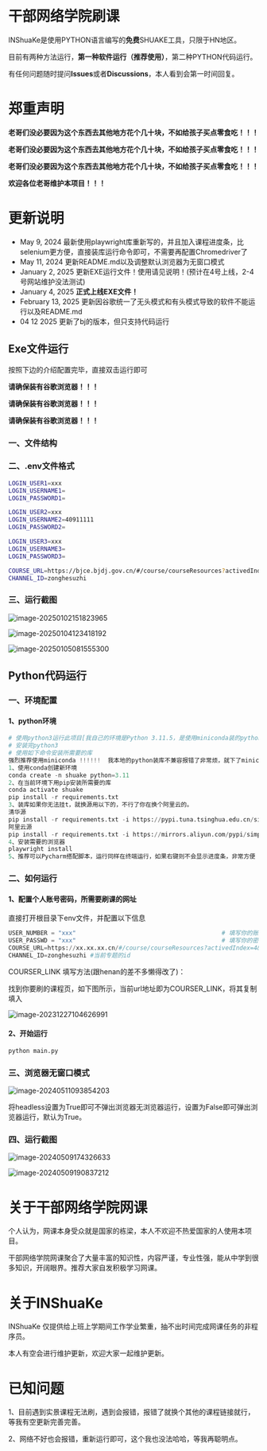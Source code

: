 # 干部网络学院刷课

INShuaKe是使用PYTHON语言编写的**免费**SHUAKE工具，只限于HN地区。

目前有两种方法运行，**第一种软件运行（推荐使用）**，第二种PYTHON代码运行。

有任何问题随时提问**Issues**或者**Discussions**，本人看到会第一时间回复。

# 郑重声明

**老哥们没必要因为这个东西去其他地方花个几十块，不如给孩子买点零食吃！！！**

**老哥们没必要因为这个东西去其他地方花个几十块，不如给孩子买点零食吃！！！**

**老哥们没必要因为这个东西去其他地方花个几十块，不如给孩子买点零食吃！！！**

**欢迎各位老哥维护本项目！！！**

# 更新说明

- May 9, 2024 最新使用playwright库重新写的，并且加入课程进度条，比selenium更方便，直接装库运行命令即可，不需要再配置Chromedriver了
- May 11, 2024 更新README.md以及调整默认浏览器为无窗口模式
- January 2, 2025 更新EXE运行文件！使用请见说明！(预计在4号上线，2-4号网站维护没法测试)
- January 4, 2025 **正式上线EXE文件！**
- February 13, 2025 更新因谷歌统一了无头模式和有头模式导致的软件不能运行以及README.md
- 04 12 2025 更新了bj的版本，但只支持代码运行 

## Exe文件运行

按照下边的介绍配置完毕，直接双击运行即可

**请确保装有谷歌浏览器！！！**

**请确保装有谷歌浏览器！！！**

**请确保装有谷歌浏览器！！！**

### 一、文件结构

### 二、.env文件格式
```bash
LOGIN_USER1=xxx
LOGIN_USERNAME1=
LOGIN_PASSWORD1=

LOGIN_USER2=xxx
LOGIN_USERNAME2=40911111
LOGIN_PASSWORD2=

LOGIN_USER3=xxx
LOGIN_USERNAME3=
LOGIN_PASSWORD3=

COURSE_URL=https://bjce.bjdj.gov.cn/#/course/courseResources?activedIndex=4&id=zonghesuzhi
CHANNEL_ID=zonghesuzhi
```


### 三、运行截图

![image-20250102151823965](./assets/image-20250102151823965.png)

![image-20250104123418192](assets/image-20250104123418192.png)

![image-20250105081555300](assets/image-20250105081555300.png)

## Python代码运行

### 一、环境配置

#### 1、python环境

```python
# 使用python3运行此项目[我自己的环境是Python 3.11.5，是使用miniconda装的python环境比较方便]
# 安装完python3
# 使用如下命令安装所需要的库
强烈推荐使用miniconda !!!!!!  我本地的python装库不兼容报错了非常烦，就下了miniconda创建了一个新环境，把conda环境变量配好
1、使用conda创建新环境
conda create -n shuake python=3.11
2、在当前环境下用pip安装所需要的库
conda activate shuake
pip install -r requirements.txt
3、装库如果你无法挂t，就换源用以下的，不行了你在换个阿里云的。
清华源
pip install -r requirements.txt -i https://pypi.tuna.tsinghua.edu.cn/simple/ 
阿里云源
pip install -r requirements.txt -i https://mirrors.aliyun.com/pypi/simple/
4、安装需要的浏览器
playwright install
5、推荐可以Pycharm搭配脚本，运行同样在终端运行，如果右键则不会显示进度条，非常方便
```

### 二、如何运行

#### 1、配置个人账号密码，所需要刷课的网址

直接打开根目录下env文件，并配置以下信息

```python
USER_NUMBER = "xxx"                                         # 填写你的账号xxx
USER_PASSWD = "xxx"                                         # 填写你的密码xxx  
COURSE_URL=https://xx.xx.xx.cn/#/course/courseResources?activedIndex=4&id=zonghesuzhi# 填写你需要刷课的网址xxx
CHANNEL_ID=zonghesuzhi #当前专题的id
```

COURSER_LINK 填写方法(跟henan的差不多懒得改了)：

找到你要刷的课程页，如下图所示，当前url地址即为COURSER_LINK，将其复制填入

![image-20231227104626991](./assets/image-20231227104626991.png)


#### 2、开始运行

```python
python main.py
```

### 三、浏览器无窗口模式

![image-20240511093854203](./assets/image-20240511093854203.png)

将headless设置为True即可不弹出浏览器无浏览器运行，设置为False即可弹出浏览器运行，默认为True。

### 四、运行截图

![image-20240509174326633](./assets/image-20240509174326633.png)

![image-20240509190837212](./assets/image-20240509190837212.png)

# 关于干部网络学院网课

个人认为，网课本身受众就是国家的栋梁，本人不欢迎不热爱国家的人使用本项目。

干部网络学院网课聚合了大量丰富的知识性，内容严谨，专业性强，能从中学到很多知识，开阔眼界。推荐大家自发积极学习网课。

# 关于INShuaKe

INShuaKe 仅提供给上班上学期间工作学业繁重，抽不出时间完成网课任务的非程序员。

本人有空会进行维护更新，欢迎大家一起维护更新。
# 已知问题
1、目前遇到实景课程无法刷，遇到会报错，报错了就换个其他的课程链接就行，等我有空更新完善完善。

2、网络不好也会报错，重新运行即可，这个我也没法哈哈，等我再聪明点。
